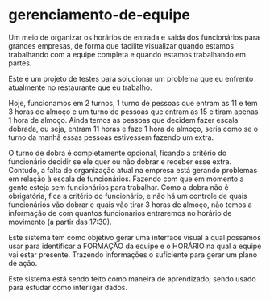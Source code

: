 # gerenciamento-de-equipe
Um meio de organizar os horários de entrada e saida dos funcionários para grandes empresas, de forma que facilite visualizar quando estamos trabalhando com a equipe completa e quando estamos trabalhando em partes.


Este é um projeto de testes para solucionar um problema que eu enfrento atualmente no restaurante que eu trabalho.

Hoje, funcionamos em 2 turnos, 1 turno de pessoas que entram as 11 e tem 3 horas de almoço e um turno de pessoas que entram as 15 e tiram apenas 1 hora de almoço.
Ainda temos as pessoas que decidem fazer escala dobrada, ou seja, entram 11 horas e faze 1 hora de almoço, seria como se o turno da manhã essas pessoas estivessem fazendo um extra.

O turno de dobra é completamente opcional, ficando a critério do funcionário decidir se ele quer ou não dobrar e receber esse extra.
Contudo, a falta de organização atual na empresa está gerando problemas em relação à escala de funcionários. Fazendo com que em momento a gente esteja sem funcionários para trabalhar.
Como a dobra não é obrigatória, fica a critério do funcionário, e não há um controle de quais funcionários vão dobrar e quais vão tirar 3 horas de almoço, não temos a informação de com quantos funcionários entraremos no horário de movimento (a partir das 17:30).

Este sistema tem como objetivo gerar uma interface visual a qual possamos usar para identificar a FORMAÇÃO da equipe e o HORÁRIO na qual a equipe vai estar presente. Trazendo informações o suficiente para gerar um plano de ação.

Este sistema está sendo feito como maneira de aprendizado, sendo usado para estudar como interligar dados.